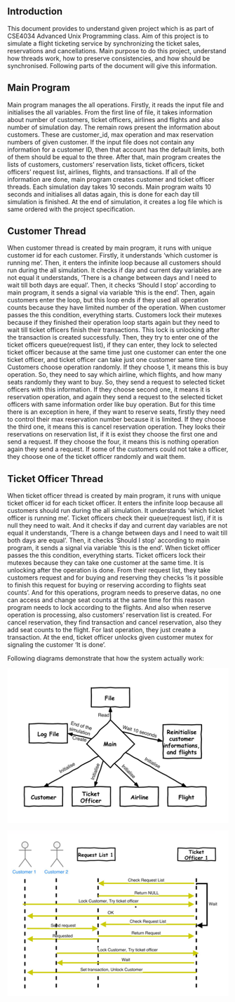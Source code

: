 ## Introduction

This document provides to understand given project which is as part of CSE4034 Advanced Unix Programming​ class. Aim of this project is to simulate a flight ticketing service by synchronizing the ticket sales, reservations and cancellations. Main purpose to do this project, understand how threads work, how to preserve consistencies, and how should be synchronised. Following parts of the document will give this information.

## Main Program

Main program manages the all operations. Firstly, it reads the input file and initialises the all variables. From the first line of file, it takes information about number of customers, ticket officers, airlines and flights and also number of simulation day. The remain rows present the information about customers. These are customer_id, max operation and max reservation numbers of given customer. If the input file does not contain any information for a customer ID, then that account has the default limits, both of them should be equal to the three. After that, main program creates the lists of customers, customers’ reservation lists, ticket officers, ticket officers’ request list, airlines, flights, and transactions. If all of the information are done, main program creates customer and ticket officer threads. Each simulation day takes 10 seconds. Main program waits 10 seconds and initialises all datas again, this is done for each day till simulation is finished. At the end of simulation, it creates a log file which is same ordered with the project specification.

## Customer Thread

When customer thread is created by main program, it runs with unique customer id for each customer. Firstly, it understands ‘which customer is running me’. Then, it enters the infinite loop because all customers should run during the all simulation. It checks if day and current day variables are not equal it understands, ‘There is a change between days and I need to wait till both days are equal’. Then, it checks ‘Should I stop’ according to main program, it sends a signal via variable ‘this is the end’. Then, again customers enter the loop, but this loop ends if they used all operation counts because they have limited number of the operation. When customer passes the this condition, everything starts. Customers lock their mutexes because if they finished their operation loop starts again but they need to wait till ticket officers finish their transactions. This lock is unlocking after the transaction is created successfully. Then, they try to enter one of the ticket officers queue(request list), if they can enter, they lock to selected ticket officer because at the same time just one customer can enter the one ticket officer, and ticket officer can take just one customer same time. Customers choose operation randomly. If they choose 1, it means this is buy operation. So, they need to say which airline, which flights, and how many seats randomly they want to buy. So, they send a request to selected ticket officers with this information. If they choose second one, it means it is reservation operation, and again they send a request to the selected ticket officers with same information order like buy operation. But for this time there is an exception in here, if they want to reserve seats, firstly they need to control their max reservation number because it is limited. If they choose the third one, it means this is cancel reservation operation. They looks their reservations on reservation list, if it is exist they choose the first one and send a request. If they choose the four, it means this is nothing operation again they send a request. If some of the customers could not take a officer, they choose one of the ticket officer randomly and wait them.

## Ticket Officer Thread

When ticket officer thread is created by main program, it runs with unique ticket officer id for each ticket officer. It enters the infinite loop because all customers should run during the all simulation. It understands ‘which ticket officer is running me’. Ticket officers check their queue(request list), if it is null they need to wait. And it checks if day and current day variables are not equal it understands, ‘There is a change between days and I need to wait till both days are equal’. Then, it checks ‘Should I stop’ according to main program, it sends a signal via variable ‘this is the end’. When ticket officer passes the this condition, everything starts. Ticket officers lock their mutexes because they can take one customer at the same time. It is unlocking after the operation is done. From their request list, they take customers request and for buying and reserving they checks ‘Is it possible to finish this request for buying or reserving according to flights seat counts’. And for this operations, program needs to preserve datas, no one can access and change seat counts at the same time for this reason program needs to lock according to the flights. And also when reserve operation is processing, also customers’ reservation list is created. For cancel reservation, they find transaction and cancel reservation, also they add seat counts to the flight. For last operation, they just create a transaction. At the end, ticket officer unlocks given customer mutex for signaling the customer ‘It is done’.

Following diagrams demonstrate that how the system actually work:

![Flow Diagram](flow.png)

![Sequence Diagram](sequence_diagram.png)

